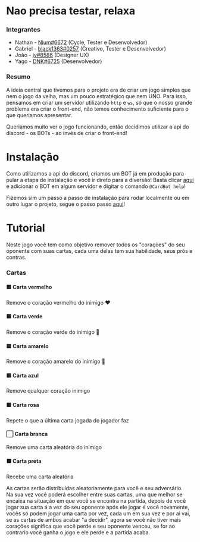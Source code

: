 # Nao precisa testar, relaxa

### Integrantes
- Nathan - [Nium#6672](https://github.com/NiumXp) (Cycle, Tester e Desenvolvedor)
- Gabriel - [black1363#0257]() (Creativo, Tester e Desenvolvedor)
- João - [jv#8586](https://www.instagram.com/jvartesgraficas/) (Designer UX)
- Yago - [DNK#6725](https://github.com/yagomichalak) (Desenvolvedor)

### Resumo
A ideia central que tivemos para o projeto era de criar um jogo simples que nem o jogo da velha, mas um pouco estratégico que nem UNO. Para isso, pensamos em criar um servidor utilizando `http` e `ws`, só que o nosso grande problema era criar o front-end, não temos conhecimento suficiente para o que queriamos apresentar.

Queriamos muito ver o jogo funcionando, então decidimos utilizar a api do discord - os BOTs - ao invés de criar o front-end!

# Instalação
Como utilizamos a api do discord, criamos um BOT já em produção para pular a etapa de instalação e você ir direto para a diversão! Basta clicar [aqui](https://discord.com/api/oauth2/authorize?client_id=806297071690579968&permissions=8&scope=bot) e adicionar o BOT em algum servidor e digitar o comando `@CardBot help`!

Fizemos sim um passo a passo de instalação para rodar localmente ou em outro lugar o projeto, segue o passo passo [aqui](github/instalation.md)!

# Tutorial

Neste jogo você tem como objetivo remover todos os "corações" do seu oponente com suas cartas, cada uma delas tem sua habilidade, seus prós e contras. 

### Cartas
#### 🟥 Carta vermelho
Remove o coração vermelho do inimigo ❤️

#### 🟩 Carta verde
Remove o coração verde do inimigo 💚

#### 🟨 Carta amarelo
Remove o coração amarelo do inimigo 💛

#### 🟦 Carta azul
Remove qualquer coração inimigo

#### 🟪 Carta rosa
Repete o que a última carta jogada do jogador faz

#### ⬜ Carta branca
Remove uma carta aleatória do inimigo

#### ⬛ Carta preta
Recebe uma carta aleatória

As cartas serão distribuídas aleatoriamente para você e seu adversário.  
Na sua vez você poderá escolher entre suas cartas, uma que melhor se encaixa na situação em que você se encontra na partida, depois de você jogar sua carta á a vez do seu oponente após ele jogar é você novamente, vocês só podem jogar uma carta por vez, cada um em sua vez e por ai vai, se as cartas de ambos acabar "a decidir", agora se você não tiver mais corações significa que você perde e seu oponente venceu, se for ao contrario você ganha o jogo e ele perde e a partida acaba.
